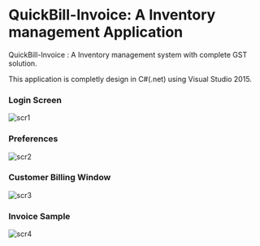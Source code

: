 # QuickBill-Invoice: A Inventory management Application
QuickBill-Invoice : A Inventory management system with complete GST solution.
<p>This application is completly design in C#(.net) using Visual Studio 2015.</p>


### Login Screen

![scr1](https://user-images.githubusercontent.com/26095875/36356580-19d90c92-151a-11e8-867c-193e8cb7f107.jpg)


### Preferences

![scr2](https://user-images.githubusercontent.com/26095875/36356608-5f469cb8-151a-11e8-9c03-7aee03bbfe18.jpg)


### Customer Billing Window

![scr3](https://user-images.githubusercontent.com/26095875/36356626-8e08d750-151a-11e8-8adc-5d1747a738ef.jpg)


### Invoice Sample

![scr4](https://user-images.githubusercontent.com/26095875/36356716-affd4520-151b-11e8-838d-41a50fddca7d.jpg)
